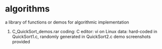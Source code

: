 # algorithms
a library of functions or demos for algorithmic implementation

1) C_QuickSort_demos.rar
   coding: C
   editor: vi on Linux
   data: hard-coded in QuickSort1.c, randomly generated in QuickSort2.c
   demo screenshots provided
